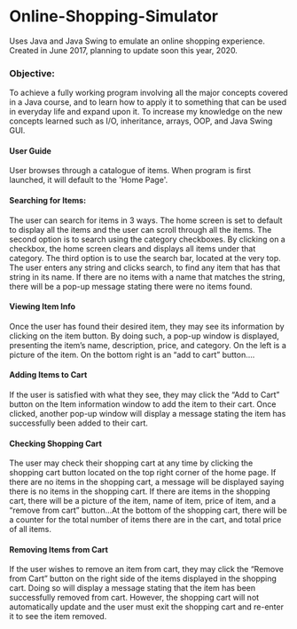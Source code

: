 # Online-Shopping-Simulator
Uses Java and Java Swing to emulate an online shopping experience.
Created in June 2017, planning to update soon this year, 2020.

### Objective:
To achieve a fully working program involving all the major concepts covered in a Java course, and to learn how to apply it to something that can be used in everyday life and expand upon it.
To increase my knowledge on the new concepts learned such as I/O, inheritance, arrays, OOP,  and Java Swing GUI.

#### User Guide
User browses through a catalogue of items.
When program is first launched, it will default to the 'Home Page'.

#### Searching for Items:
The user can search for items in 3 ways. The home screen is set to default to display all the items and the user can scroll through all the items. The second option is to search using the category checkboxes. By clicking on a checkbox, the home screen clears and displays all items under that category. The third option is to use the search bar, located at the very top. The user enters any string and clicks search, to find any item that has that string in its name. If there are no items with a name that matches the string, there will be a pop-up message stating there were no items found.

#### Viewing Item Info
Once the user has found their desired item, they may see its information by clicking on the item button. By doing such, a pop-up window is displayed, presenting the item’s name, description, price, and category. On the left is a picture of the item. On the bottom right is an “add to cart” button....

#### Adding Items to Cart
If the user is satisfied with what they see, they may click the “Add to Cart” button on the Item information window to add the item to their cart. Once clicked, another pop-up window will display a message stating the item has successfully been added to their cart. 

#### Checking Shopping Cart
The user may check their shopping cart at any time by clicking the shopping cart button located on the top right corner of the home page. If there are no items in the shopping cart, a message will be displayed saying there is no items in the shopping cart. If there are items in the shopping cart, there will be a picture of the item, name of item, price of item, and a “remove from cart” button...At the bottom of the shopping cart, there will be a counter for the total number of items there are in the cart, and total price of all items. 

#### Removing Items from Cart
If the user wishes to remove an item from cart, they may click the “Remove from Cart” button on the right side of the items displayed in the shopping cart. Doing so will display a message stating that the item has been successfully removed from cart. However, the shopping cart will not automatically update and the user must exit the shopping cart and re-enter it to see the item removed. 
